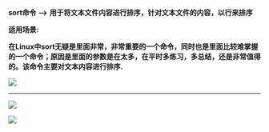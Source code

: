  **sort命令** **-->** **用于将文本文件内容进行排序，针对文本文件的内容，以行来排序**

 **适用场景:**

 **在Linux中sort无疑是里面非常，非常重要的一个命令，同时也是里面比较难掌握的一个命令；原因是里面的参数是在太多，在平时多练习，多总结，还是非常值得的。该命令主要对文本内容进行排序.**

 **![][0]**

 ****

 **![][1]**

![][2]

[0]: ./img/20161001210909719.png
[1]: ./img/20161001211959724.png
[2]: ./img/20161001212845446.png